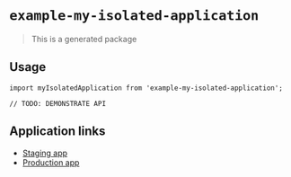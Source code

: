 # `example-my-isolated-application`

> This is a generated package

## Usage

```
import myIsolatedApplication from 'example-my-isolated-application';

// TODO: DEMONSTRATE API
```

## Application links

- [Staging app](https://myisolatedapplicationstaging.alemoretto.it)
- [Production app](https://myisolatedapplication.alemoretto.it)